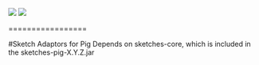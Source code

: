 [![][travis img]][travis] [![][coveralls img]][coveralls]

=================

#Sketch Adaptors for Pig 
Depends on sketches-core, which is included in the sketches-pig-X.Y.Z.jar

[travis]:https://travis-ci.org//DataSketches/sketches-pig/builds?branch=master
[travis img]:https://secure.travis-ci.org/DataSketches/sketches-pig.svg?branch=master

[coveralls]:https://coveralls.io/github/DataSketches/sketches-pig?branch=master
[coveralls img]:https://coveralls.io/repos/DataSketches/sketches-pig/badge.svg?branch=master

